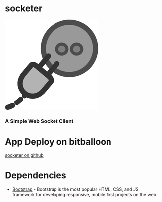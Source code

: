 # socketer

![Alt text](socketer.log.png )
### A Simple Web Socket Client ###

# App Deploy on bitballoon
[socketer on github](http://socketer.bitballoon.com/)

# Dependencies
* [Bootstrap](http://getbootstrap.com/) - Bootstrap is the most popular HTML, CSS, and JS framework for developing responsive, mobile first projects on the web.
